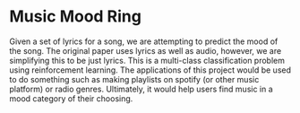 # Music Mood Ring

Given a set of lyrics for a song, we are attempting to predict the mood of the song. 
The original paper uses lyrics as well as audio, however, we are simplifying this to be just lyrics. 
This is a multi-class classification problem using reinforcement learning. 
The applications of this project would be used to do something such as making playlists on spotify (or other music platform) or radio genres. 
Ultimately, it would help users find music in a mood category of their choosing.
